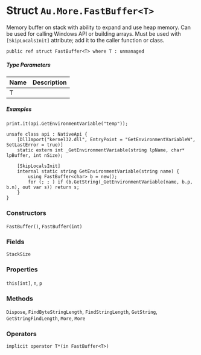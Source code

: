 # Struct `Au.More.FastBuffer<T>`

Memory buffer on stack with ability to expand and use heap memory. Can be used for calling Windows API or building arrays. Must be used with `[SkipLocalsInit]` attribute; add it to the caller function or class.

```
public ref struct FastBuffer<T> where T : unmanaged
```

##### Type Parameters

| Name | Description |
| --- | --- |
| T |  |

##### Examples

```
print.it(api.GetEnvironmentVariable("temp"));

unsafe class api : NativeApi {
	[DllImport("kernel32.dll", EntryPoint = "GetEnvironmentVariableW", SetLastError = true)]
	static extern int _GetEnvironmentVariable(string lpName, char* lpBuffer, int nSize);

	[SkipLocalsInit]
	internal static string GetEnvironmentVariable(string name) {
		using FastBuffer<char> b = new();
		for (; ; ) if (b.GetString(_GetEnvironmentVariable(name, b.p, b.n), out var s)) return s;
	}
}
```

### Constructors

`FastBuffer()`, `FastBuffer(int)`

### Fields

`StackSize`

### Properties

`this[int]`, `n`, `p`

### Methods

`Dispose`, `FindByteStringLength`, `FindStringLength`, `GetString`, `GetStringFindLength`, `More`, `More`

### Operators

`implicit operator T*(in FastBuffer<T>)`